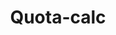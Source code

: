 ---
title: Quota-calc
tags: ['post']
tag: ['Web app']
img : /assets/images/quotacalc.webp
link : https://quotacalc.netlify.app/
---